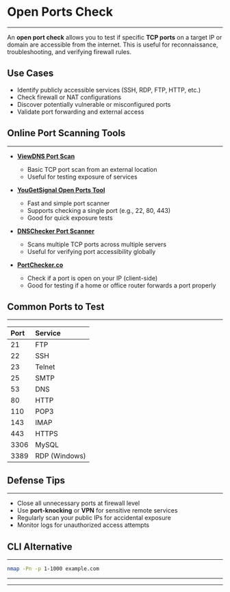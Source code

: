 # Open Ports Check
---

An **open port check** allows you to test if specific **TCP ports** on a target IP or domain are accessible from the internet. This is useful for reconnaissance, troubleshooting, and verifying firewall rules.

## Use Cases
*   Identify publicly accessible services (SSH, RDP, FTP, HTTP, etc.)
*   Check firewall or NAT configurations
*   Discover potentially vulnerable or misconfigured ports
*   Validate port forwarding and external access

## Online Port Scanning Tools
---
*   **[ViewDNS Port Scan](https://viewdns.info/portscan/)**
    *   Basic TCP port scan from an external location
    *   Useful for testing exposure of services

*   **[YouGetSignal Open Ports Tool](https://www.yougetsignal.com/tools/open-ports/)**
    *   Fast and simple port scanner
    *   Supports checking a single port (e.g., 22, 80, 443)
    *   Good for quick exposure tests

*   **[DNSChecker Port Scanner](https://dnschecker.org/port-scanner.php)**
    *   Scans multiple TCP ports across multiple servers
    *   Useful for verifying port accessibility globally

*   **[PortChecker.co](https://portchecker.co/)**
    *   Check if a port is open on your IP (client-side)
    *   Good for testing if a home or office router forwards a port properly

## Common Ports to Test
---

| Port | Service |
| :--- | :--- |
| 21 | FTP |
| 22 | SSH |
| 23 | Telnet |
| 25 | SMTP |
| 53 | DNS |
| 80 | HTTP |
| 110 | POP3 |
| 143 | IMAP |
| 443 | HTTPS |
| 3306 | MySQL |
| 3389 | RDP (Windows) |

## Defense Tips
---
*   Close all unnecessary ports at firewall level
*   Use **port-knocking** or **VPN** for sensitive remote services
*   Regularly scan your public IPs for accidental exposure
*   Monitor logs for unauthorized access attempts

## CLI Alternative
---
```bash
nmap -Pn -p 1-1000 example.com
```

---
---
